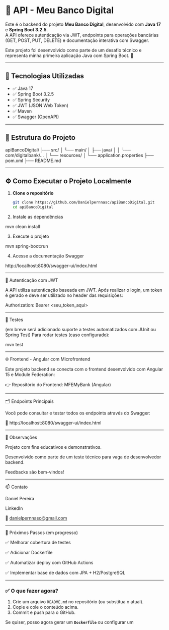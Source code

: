 # 🏦 API - Meu Banco Digital

Este é o backend do projeto **Meu Banco Digital**, desenvolvido com **Java 17** e **Spring Boot 3.2.5**.  
A API oferece autenticação via JWT, endpoints para operações bancárias (GET, POST, PUT, DELETE) e documentação interativa com Swagger.

Este projeto foi desenvolvido como parte de um desafio técnico e representa minha primeira aplicação Java com Spring Boot. 🚀

---

## 🚀 Tecnologias Utilizadas

- ✅ Java 17
- ✅ Spring Boot 3.2.5
- ✅ Spring Security
- ✅ JWT (JSON Web Token)
- ✅ Maven
- ✅ Swagger (OpenAPI)

---

## 📁 Estrutura do Projeto


apiBancoDigital/ ├── src/ │   └── main/ │       ├── java/ │       │   └── com/digitalbank/... │       └── resources/ │           └── application.properties ├── pom.xml ├── README.md

---

## ⚙️ Como Executar o Projeto Localmente

1. **Clone o repositório**
   ```bash
   git clone https://github.com/Danielpernnasc/apiBancoDigital.git
   cd apiBancoDigital

2. Instale as dependências

mvn clean install


3. Execute o projeto

mvn spring-boot:run


4. Acesse a documentação Swagger

http://localhost:8080/swagger-ui/index.html





---

🔐 Autenticação com JWT

A API utiliza autenticação baseada em JWT. Após realizar o login, um token é gerado e deve ser utilizado no header das requisições:

Authorization: Bearer <seu_token_aqui>


---

🧪 Testes

(em breve será adicionado suporte a testes automatizados com JUnit ou Spring Test)
Para rodar testes (caso configurado):

mvn test


---

🌐 Frontend - Angular com Microfrontend

Este projeto backend se conecta com o frontend desenvolvido com Angular 15 e Module Federation:

👉 Repositório do Frontend: MFEMyBank (Angular)


---

🗂️ Endpoints Principais

Você pode consultar e testar todos os endpoints através do Swagger:

📌 http://localhost:8080/swagger-ui/index.html


---

📌 Observações

Projeto com fins educativos e demonstrativos.

Desenvolvido como parte de um teste técnico para vaga de desenvolvedor backend.

Feedbacks são bem-vindos!



---

📫 Contato

Daniel Pereira

LinkedIn

📧 danielpernnasc@gmail.com



---

🏁 Próximos Passos (em progresso)

✅ Melhorar cobertura de testes

✅ Adicionar Dockerfile

✅ Automatizar deploy com GitHub Actions

✅ Implementar base de dados com JPA + H2/PostgreSQL


---

### ✅ O que fazer agora?

1. Crie um arquivo `README.md` no repositório (ou substitua o atual).
2. Copie e cole o conteúdo acima.
3. Commit e push para o GitHub.

Se quiser, posso agora gerar um **`Dockerfile`** ou configurar um

